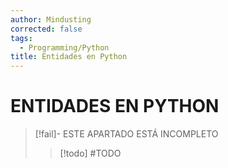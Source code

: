 ```yaml
---
author: Mindusting
corrected: false
tags:
  - Programming/Python
title: Entidades en Python
---
```


# ENTIDADES EN PYTHON

> [!fail]- ESTE APARTADO ESTÁ INCOMPLETO
> > [!todo] #TODO
